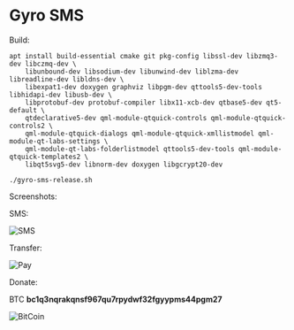 # Gyro SMS

Build:

```
apt install build-essential cmake git pkg-config libssl-dev libzmq3-dev libczmq-dev \
    libunbound-dev libsodium-dev libunwind-dev liblzma-dev libreadline-dev libldns-dev \
    libexpat1-dev doxygen graphviz libpgm-dev qttools5-dev-tools libhidapi-dev libusb-dev \
    libprotobuf-dev protobuf-compiler libx11-xcb-dev qtbase5-dev qt5-default \
    qtdeclarative5-dev qml-module-qtquick-controls qml-module-qtquick-controls2 \
    qml-module-qtquick-dialogs qml-module-qtquick-xmllistmodel qml-module-qt-labs-settings \
    qml-module-qt-labs-folderlistmodel qttools5-dev-tools qml-module-qtquick-templates2 \
    libqt5svg5-dev libnorm-dev doxygen libgcrypt20-dev
```
```
./gyro-sms-release.sh
```
Screenshots:

SMS:

![SMS](https://staroy.github.io/wallet-sms.png)

Transfer:

![Pay](https://staroy.github.io/wallet-transfer.png)

Donate:

BTC **bc1q3nqrakqnsf967qu7rpydwf32fgyypms44pgm27**

![BitCoin](https://staroy.github.io/bc1q3nqrakqnsf967qu7rpydwf32fgyypms44pgm27.png)
